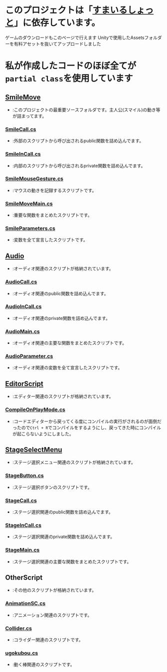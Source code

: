 # このプロジェクトは「[すまいるしょっと](https://sites.google.com/da.iwasaki.ac.jp/dx2d/%E3%81%99%E3%81%BE%E3%81%84%E3%82%8B%E3%81%97%E3%82%87%E3%81%A3%E3%81%A8)」に依存しています。
ゲームのダウンロードもこのページで行えます
Unityで使用したAssetsフォルダーを有料アセットを抜いてアップロードしました

# 私が作成したコードのほぼ全てが ```partial class```を使用しています
## [SmileMove](/Script/SmileMove/)
- :このプロジェクトの最重要ソースフォルダです。主人公(スマイル)の動き等が詰まってます。
### [SmileCall.cs](/Script/SmileMove/SmileCall.cs)
- :外部のスクリプトから呼び出されるpublic関数を詰め込んでます。
### [SmileInCall.cs](/Script/SmileMove/SmileInCall.cs)
- :内部のスクリプトから呼び出されるprivate関数を詰め込んでます。
### [SmileMouseGesture.cs](/Script/SmileMove/SmileMouseGesture.cs)
- :マウスの動きを記録するスクリプトです。
### [SmileMoveMain.cs](/Script/SmileMove/SmileMoveMain.cs)
- :重要な関数をまとめたスクリプトです。
### [SmileParameters.cs](/Script/SmileMove/SmileParameters.cs)
- :変数を全て宣言したスクリプトです。
## [Audio](/Script/Audio/)
- :オーディオ関連のスクリプトが格納されています。
### [AudioCall.cs](/Script/Audio/AudioCall.cs)
- :オーディオ関連のpublic関数を詰め込んでます。
### [AudioInCall.cs](/Script/Audio/AudioInCall.cs)
- :オーディオ関連のprivate関数を詰め込んでます。
### [AudioMain.cs](/Script/Audio/AudioMain.cs)
- :オーディオ関連の主要な関数をまとめたスクリプトです。
### [AudioParameter.cs](/Script/Audio/AudioParameters.cs)
- :オーディオ関連の変数を全て宣言したスクリプトです。

## [EditorScript](/Script/EditorScript/)
- :エディター関連のスクリプトが格納されています。
### [CompileOnPlayMode.cs](/Script/EditorScript/CompileOnPlayMode.cs)
- :コードエディターから戻ってくる度にコンパイルの実行がされるのが面倒だったので```Ctrl + R```でコンパイルをするようにし、戻ってきた時にコンパイルが起こらないようにしました。


## [StageSelectMenu](/Script/StageSelectMenu/)
- :ステージ選択メニュー関連のスクリプトが格納されています。
### [StageButton.cs](/Script/StageSelectMenu/StageButton.cs)
- :ステージ選択ボタンのスクリプトです。
### [StageCall.cs](/Script/StageSelectMenu/StageCall.cs)
- :ステージ選択関連のpublic関数を詰め込んでます。
### [StageInCall.cs](/Script/StageSelectMenu/StageInCall.cs)
- :ステージ選択関連のprivate関数を詰め込んでます。
### [StageMain.cs](/Script/StageSelectMenu/StageMain.cs)
- :ステージ選択関連の主要な関数をまとめたスクリプトです。

## OtherScript
- :その他のスクリプトが格納されています。
### [AnimationSC.cs](/Script/AnimationSC.cs)
- :アニメーション関連のスクリプトです。
### [Collider.cs](/Script/Collider.cs)
- :コライダー関連のスクリプトです。
### [ugokubou.cs](/Script/ugokubou.cs)
- :動く棒関連のスクリプトです。